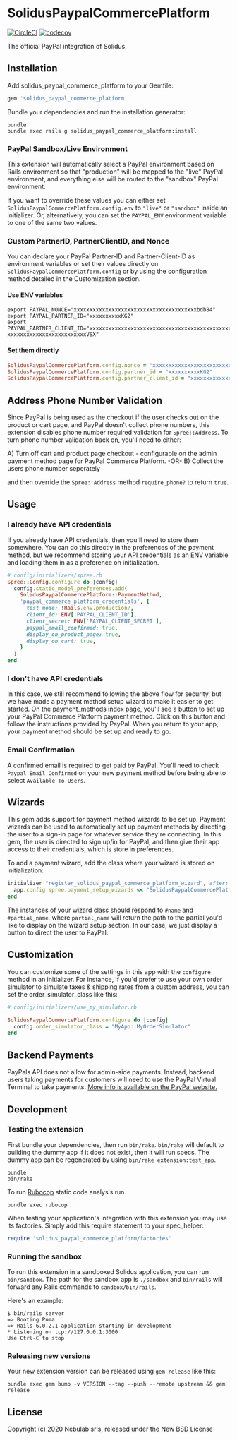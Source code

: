 # SolidusPaypalCommercePlatform

[![CircleCI](https://circleci.com/gh/nebulab/solidus_paypal_commerce_platform.svg?style=shield)](https://circleci.com/gh/nebulab/solidus_paypal_commerce_platform)
[![codecov](https://codecov.io/gh/nebulab/solidus_paypal_commerce_platform/branch/master/graph/badge.svg)](https://codecov.io/gh/nebulab/solidus_paypal_commerce_platform)

The official PayPal integration of Solidus.

## Installation

Add solidus_paypal_commerce_platform to your Gemfile:

```ruby
gem 'solidus_paypal_commerce_platform'
```

Bundle your dependencies and run the installation generator:

```shell
bundle
bundle exec rails g solidus_paypal_commerce_platform:install
```

### PayPal Sandbox/Live Environment

This extension will automatically select a PayPal environment based on Rails environment so that "production" will be mapped to the "live" PayPal environment, and everything else will be routed to the "sandbox" PayPal environment.

If you want to override these values you can either set `SolidusPaypalCommercePlatform.config.env` to `"live"` or `"sandbox"` inside an initializer. Or, alternatively, you can set the `PAYPAL_ENV` environment variable to one of the same two values.

### Custom PartnerID, PartnerClientID, and Nonce

You can declare your PayPal Partner-ID and Partner-Client-ID as environment
variables or set their values directly on `SolidusPaypalCommercePlatform.config`
or by using the configuration method detailed in the Customization section.

#### Use ENV variables

```shell
export PAYPAL_NONCE="xxxxxxxxxxxxxxxxxxxxxxxxxxxxxxxxxxxxxxxbdb84"
export PAYPAL_PARTNER_ID="xxxxxxxxxxKG2"
export PAYPAL_PARTNER_CLIENT_ID="xxxxxxxxxxxxxxxxxxxxxxxxxxxxxxxxxxxxxxxxxxxxxxxxxxx-xxxxxxxxxxxxxxxxxxxxxxxxxVSX"
```

#### Set them directly

```ruby
SolidusPaypalCommercePlatform.config.nonce = "xxxxxxxxxxxxxxxxxxxxxxxxxxxxxxxxxxxxxxxbdb84"
SolidusPaypalCommercePlatform.config.partner_id = "xxxxxxxxxxKG2"
SolidusPaypalCommercePlatform.config.partner_client_id = "xxxxxxxxxxxxxxxxxxxxxxxxxxxxxxxxxxxxxxxxxxxxxxxxxxx-xxxxxxxxxxxxxxxxxxxxxxxxxVSX"
```

## Address Phone Number Validation

Since PayPal is being used as the checkout if the user checks out on the product or cart page, and PayPal doesn't collect phone numbers, this extension disables phone number required validation for `Spree::Address`. To turn phone number validation back on, you'll need to either:

A) Turn off cart and product page checkout - configurable on the admin payment method page for PayPal Commerce Platform.
-OR-
B) Collect the users phone number seperately

and then override the `Spree::Address` method `require_phone?` to return `true`.

## Usage

### I already have API credentials

If you already have API credentials, then you'll need to store them somewhere. You can do this directly in the
preferences of the payment method, but we recommend storing your API credentials as an ENV variable and loading
them in as a preference on initialization.

```ruby
# config/initializers/spree.rb
Spree::Config.configure do |config|
  config.static_model_preferences.add(
    SolidusPaypalCommercePlatform::PaymentMethod,
    'paypal_commerce_platform_credentials', {
      test_mode: !Rails.env.production?,
      client_id: ENV['PAYPAL_CLIENT_ID'],
      client_secret: ENV['PAYPAL_CLIENT_SECRET'],
      paypal_email_confirmed: true,
      display_on_product_page: true,
      display_on_cart: true,
    }
  )
end
```

### I don't have API credentials

In this case, we still recommend following the above flow for security, but we have made a payment method setup
wizard to make it easier to get started. On the payment_methods index page, you'll see a button to set up your
PayPal Commerce Platform payment method. Click on this button and follow the instructions provided by PayPal.
When you return to your app, your payment method should be set up and ready to go.

### Email Confirmation

A confirmed email is required to get paid by PayPal. You'll need to check `Paypal Email Confirmed` on your new
payment method before being able to select `Available To Users`.

## Wizards

This gem adds support for payment method wizards to be set up. Payment wizards can be used to automatically set up
payment methods by directing the user to a sign-in page for whatever service they're connecting. In this gem, the
user is directed to sign up/in for PayPal, and then give their app access to their credentials, which is store in
preferences.

To add a payment wizard, add the class where your wizard is stored on initialization:

```ruby
initializer "register_solidus_paypal_commerce_platform_wizard", after: "spree.register.payment_methods" do |app|
  app.config.spree.payment_setup_wizards << "SolidusPaypalCommercePlatform::Wizard"
end
```

The instances of your wizard class should respond to `#name` and `#partial_name`, where `partial_name` will return the path to the partial you'd like to display on the wizard setup section. In our case, we just display a button to direct the user to PayPal.

## Customization

You can customize some of the settings in this app with the `configure`
method in an initializer. For instance, if you'd prefer to use your own order
simulator to simulate taxes & shipping rates from a custom address, you can set
the order_simulator_class like this:

```ruby
# config/initializers/use_my_simulator.rb

SolidusPaypalCommercePlatform.configure do |config|
  config.order_simulator_class = "MyApp::MyOrderSimulator"
end
```

## Backend Payments

PayPals API does not allow for admin-side payments. Instead, backend users taking payments for customers will need to use the PayPal Virtual Terminal to take payments. [More info is available on the PayPal website.](https://www.paypal.com/merchantapps/appcenter/acceptpayments/virtualterminal?locale.x=en_US)

## Development

### Testing the extension

First bundle your dependencies, then run `bin/rake`. `bin/rake` will default to building the dummy
app if it does not exist, then it will run specs. The dummy app can be regenerated by using
`bin/rake extension:test_app`.

```shell
bundle
bin/rake
```

To run [Rubocop](https://github.com/bbatsov/rubocop) static code analysis run

```shell
bundle exec rubocop
```

When testing your application's integration with this extension you may use its factories.
Simply add this require statement to your spec_helper:

```ruby
require 'solidus_paypal_commerce_platform/factories'
```

### Running the sandbox

To run this extension in a sandboxed Solidus application, you can run `bin/sandbox`. The path for
the sandbox app is `./sandbox` and `bin/rails` will forward any Rails commands to
`sandbox/bin/rails`.

Here's an example:

```shell
$ bin/rails server
=> Booting Puma
=> Rails 6.0.2.1 application starting in development
* Listening on tcp://127.0.0.1:3000
Use Ctrl-C to stop
```

### Releasing new versions

Your new extension version can be released using `gem-release` like this:

```shell
bundle exec gem bump -v VERSION --tag --push --remote upstream && gem release
```

## License

Copyright (c) 2020 Nebulab srls, released under the New BSD License
